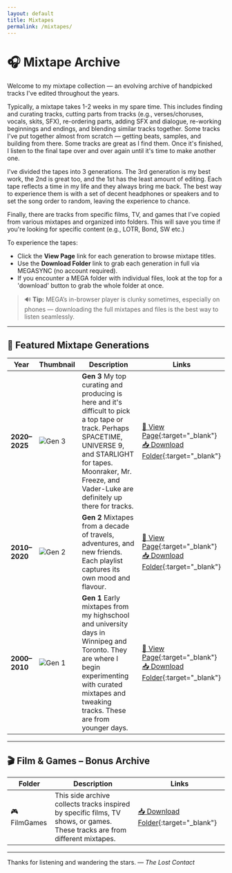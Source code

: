 ```yaml
---
layout: default
title: Mixtapes
permalink: /mixtapes/
---
```


# 🎧 Mixtape Archive

Welcome to my mixtape collection — an evolving archive of handpicked tracks I've edited throughout the years. 

Typically, a mixtape takes 1-2 weeks in my spare time. This includes finding and curating tracks, cutting parts from tracks (e.g., verses/choruses, vocals, skits, SFX), re-ordering parts, adding SFX and dialogue, re-working beginnings and endings, and blending similar tracks together. Some tracks I've put together almost from scratch — getting beats, samples, and building from there. Some tracks are great as I find them. Once it's finished, I listen to the final tape over and over again until it's time to make another one.   

I've divided the tapes into 3 generations. The 3rd generation is my best work, the 2nd is great too, and the 1st has the least amount of editing. Each tape reflects a time in my life and they always bring me back. The best way to experience them is with a set of decent headphones or speakers and to set the song order to random, leaving the experience to chance.

Finally, there are tracks from specific films, TV, and games that I've copied from various mixtapes and organized into folders. This will save you time if you're looking for specific content (e.g., LOTR, Bond, SW etc.)

To experience the tapes:

- Click the **View Page** link for each generation to browse mixtape titles.
- Use the **Download Folder** link to grab each generation in full via MEGASYNC (no account required).
- If you encounter a MEGA folder with individual files, look at the top for a 'download' button to grab the whole folder at once.  

> 🔊 **Tip:** MEGA’s in-browser player is clunky sometimes, especially on phones — downloading the full mixtapes and files is the best way to listen seamlessly.

---

## 🌟 Featured Mixtape Generations

| Year | Thumbnail | Description | Links |
|------|-----------|-------------|-------|
| **2020–2025** | ![Gen 3](https://via.placeholder.com/80x80.png?text=Gen+3) | **Gen 3** My top curating and producing is here and it's difficult to pick a top tape or track. Perhaps SPACETIME, UNIVERSE 9, and STARLIGHT for tapes. Moonraker, Mr. Freeze, and Vader-Luke are definitely up there for tracks. | [🔗 View Page](https://thelostcontact.github.io/mixtapes/gen3){:target="_blank"} <br> [📥 Download Folder](https://mega.nz/folder/e1hnyLxI#7Z_wneoul_DS1cuB6eKkOw){:target="_blank"} |
| **2010–2020** | ![Gen 2](https://via.placeholder.com/80x80.png?text=Gen+2) | **Gen 2** Mixtapes from a decade of travels, adventures, and new friends. Each playlist captures its own mood and flavour.   | [🔗 View Page](https://thelostcontact.github.io/mixtapes/gen2){:target="_blank"} <br> [📥 Download Folder](https://mega.nz/folder/PgRwFCgT#3jiX4nqwScvc0ZmdmSZdcg){:target="_blank"} |
| **2000–2010** | ![Gen 1](https://via.placeholder.com/80x80.png?text=Gen+1) | **Gen 1** Early mixtapes from my highschool and university days in Winnipeg and Toronto. They are where I begin experimenting with curated mixtapes and tweaking tracks. These are from younger days.| [🔗 View Page](https://thelostcontact.github.io/mixtapes/gen1){:target="_blank"} <br> [📥 Download Folder](https://mega.nz/folder/Tkw2lZpR#k3s1iv9QHDFZoRXwitI-JA){:target="_blank"} |

---

## 🎬 Film & Games – Bonus Archive

| Folder | Description | Links |
|--------|-------------|-------|
| 🎮 FilmGames | This side archive collects tracks inspired by specific films, TV shows, or games. These tracks are from different mixtapes.| [📥 Download Folder](https://mega.nz/folder/S45GhI6J#7leHiK7YQYzfJABLfM75bA){:target="_blank"} |

---

Thanks for listening and wandering the stars.
— *The Lost Contact*
